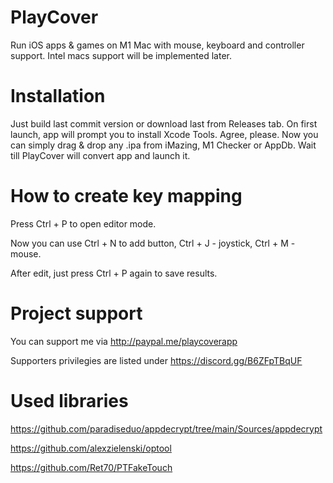 # PlayCover
Run iOS apps & games on M1 Mac with mouse, keyboard and controller support. 
Intel macs support will be implemented later.

# Installation

Just build last commit version or download last from Releases tab.
On first launch, app will prompt you to install Xcode Tools. Agree, please.
Now you can simply drag & drop any .ipa from iMazing, M1 Checker or AppDb.
Wait till PlayCover will convert app and launch it.

# How to create key mapping

Press Ctrl + P to open editor mode.

Now you can use Ctrl + N to add button, Ctrl + J - joystick, Ctrl + M - mouse.

After edit, just press Ctrl + P again to save results.

# Project support

You can support me via http://paypal.me/playcoverapp

Supporters privilegies are listed under https://discord.gg/B6ZFpTBqUF

# Used libraries

https://github.com/paradiseduo/appdecrypt/tree/main/Sources/appdecrypt

https://github.com/alexzielenski/optool

https://github.com/Ret70/PTFakeTouch



